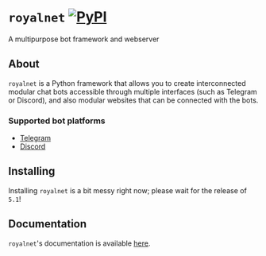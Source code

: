 # `royalnet` [![PyPI](https://img.shields.io/pypi/v/royalnet.svg)](https://pypi.org/project/royalnet/)

A multipurpose bot framework and webserver

## About

`royalnet` is a Python framework that allows you to create interconnected modular chat bots accessible through multiple interfaces (such as Telegram or Discord), and also modular websites that can be connected with the bots.

### Supported bot platforms

- [Telegram](https://core.telegram.org/bots)
- [Discord](https://discordapp.com/developers/docs/)

## Installing

Installing `royalnet` is a bit messy right now; please wait for the release of `5.1`!

## Documentation

`royalnet`'s documentation is available [here](https://gh.steffo.eu/royalnet).
